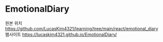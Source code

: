 # EmotionalDiary  
원본 위치 https://github.com/LucasKim4321/learning/tree/main/react/emotional_diary  
웹사이트 https://lucaskim4321.github.io/EmotionalDiary/
